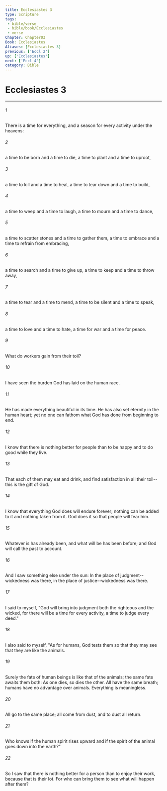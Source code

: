 ```yaml
---
title: Ecclesiastes 3
type: Scripture
tags:
 - bible/verse
 - bible/book/Ecclesiastes
 - verse
Chapter: Chapter03
Book: Ecclesiastes
Aliases: [Ecclesiastes 3]
previous: ['Eccl 2']
up: ['Ecclesiastes']
next: ['Eccl 4']
category: Bible
---
```

# Ecclesiastes 3

***


###### 1 
There is a time for everything, and a season for every activity under the heavens: 

###### 2 
a time to be born and a time to die, a time to plant and a time to uproot, 

###### 3 
a time to kill and a time to heal, a time to tear down and a time to build, 

###### 4 
a time to weep and a time to laugh, a time to mourn and a time to dance, 

###### 5 
a time to scatter stones and a time to gather them, a time to embrace and a time to refrain from embracing, 

###### 6 
a time to search and a time to give up, a time to keep and a time to throw away, 

###### 7 
a time to tear and a time to mend, a time to be silent and a time to speak, 

###### 8 
a time to love and a time to hate, a time for war and a time for peace. 

###### 9 
What do workers gain from their toil? 

###### 10 
I have seen the burden God has laid on the human race. 

###### 11 
He has made everything beautiful in its time. He has also set eternity in the human heart; yet no one can fathom what God has done from beginning to end. 

###### 12 
I know that there is nothing better for people than to be happy and to do good while they live. 

###### 13 
That each of them may eat and drink, and find satisfaction in all their toil--this is the gift of God. 

###### 14 
I know that everything God does will endure forever; nothing can be added to it and nothing taken from it. God does it so that people will fear him. 

###### 15 
Whatever is has already been, and what will be has been before; and God will call the past to account. 

###### 16 
And I saw something else under the sun: In the place of judgment--wickedness was there, in the place of justice--wickedness was there. 

###### 17 
I said to myself, "God will bring into judgment both the righteous and the wicked, for there will be a time for every activity, a time to judge every deed." 

###### 18 
I also said to myself, "As for humans, God tests them so that they may see that they are like the animals. 

###### 19 
Surely the fate of human beings is like that of the animals; the same fate awaits them both: As one dies, so dies the other. All have the same breath; humans have no advantage over animals. Everything is meaningless. 

###### 20 
All go to the same place; all come from dust, and to dust all return. 

###### 21 
Who knows if the human spirit rises upward and if the spirit of the animal goes down into the earth?" 

###### 22 
So I saw that there is nothing better for a person than to enjoy their work, because that is their lot. For who can bring them to see what will happen after them? 
